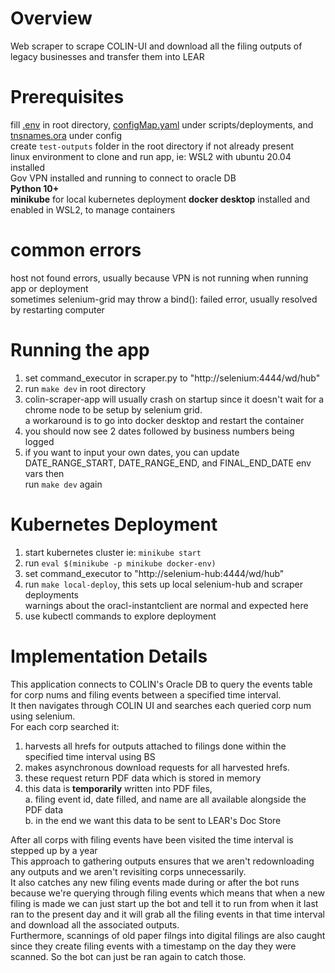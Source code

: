 # Overview
Web scraper to scrape COLIN-UI and download all the filing outputs of legacy businesses and transfer them into LEAR  

# Prerequisites
fill [.env](https://github.com/MatthewCai2002/env_templates/blob/master/.env) in root directory, [configMap.yaml](https://github.com/MatthewCai2002/env_templates/blob/master/configMap.yaml) under scripts/deployments, and [tnsnames.ora](https://github.com/MatthewCai2002/env_templates/blob/master/tnsnames.ora) under config  
create `test-outputs` folder in the root directory if not already present  
linux environment to clone and run app, ie: WSL2 with ubuntu 20.04 installed   
Gov VPN installed and running to connect to oracle DB   
**Python 10+**  
**minikube** for local kubernetes deployment
**docker desktop** installed and enabled in WSL2, to manage containers  

# common errors
host not found errors, usually because VPN is not running when running app or deployment   
sometimes selenium-grid may throw a bind(): failed error, usually resolved by restarting computer

# Running the app
1. set command_executor in scraper.py to "http://selenium:4444/wd/hub"
2. run `make dev` in root directory
3. colin-scraper-app will usually crash on startup since it doesn't wait for a chrome node to be setup by selenium grid.   
a workaround is to go into docker desktop and restart the container
4. you should now see 2 dates followed by business numbers being logged
5. if you want to input your own dates, you can update DATE_RANGE_START, DATE_RANGE_END, and FINAL_END_DATE env vars then   
run `make dev` again

# Kubernetes Deployment
1. start kubernetes cluster ie: `minikube start`
2. run `eval $(minikube -p minikube docker-env)`
3. set command_executor to "http://selenium-hub:4444/wd/hub"
4. run `make local-deploy`, this sets up local selenium-hub and scraper deployments  
warnings about the oracl-instantclient are normal and expected here
5. use kubectl commands to explore deployment

# Implementation Details
This application connects to COLIN's Oracle DB to query the events table for corp nums and filing events between a specified time interval.  
It then navigates through COLIN UI and searches each queried corp num using selenium.  
For each corp searched it:  
1. harvests all hrefs for outputs attached to filings done within the specified time interval using BS  
2. makes asynchronous download requests for all harvested hrefs.  
3. these request return PDF data which is stored in memory  
4. this data is **temporarily** written into PDF files,  
    a. filing event id, date filled, and name are all available alongside the PDF data  
    b. in the end we want this data to be sent to LEAR's Doc Store  

After all corps with filing events have been visited the time interval is stepped up by a year  
This approach to gathering outputs ensures that we aren't redownloading any outputs and we aren't revisiting corps unnecessarily.  
It also catches any new filing events made during or after the bot runs because we're querying through filing events which means that when a new filing is made we can just start up the bot and tell it to run from when it last ran to the present day and it will grab all the filing events in that time interval and download all the associated outputs.  
Furthermore, scannings of old paper filngs into digital filings are also caught since they create filing events with a timestamp on the day they were scanned. So the bot can just be ran again to catch those.
